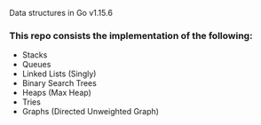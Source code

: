 Data structures in Go v1.15.6

### This repo consists the implementation of the following:

- Stacks
- Queues
- Linked Lists (Singly)
- Binary Search Trees
- Heaps (Max Heap)
- Tries
- Graphs (Directed Unweighted Graph)
